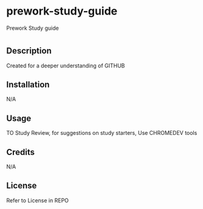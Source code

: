# prework-study-guide
Prework Study guide
# <Prework Study guide>

## Description

Created for a deeper understanding of GITHUB

## Installation

N/A

## Usage

TO Study Review, for suggestions on study starters, Use CHROMEDEV tools

## Credits

N/A

## License

Refer to License in REPO
